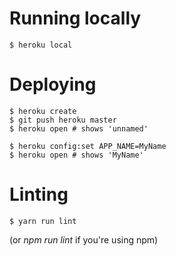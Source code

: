 # Running locally

```
$ heroku local
```

# Deploying

```
$ heroku create
$ git push heroku master
$ heroku open # shows 'unnamed'

$ heroku config:set APP_NAME=MyName
$ heroku open # shows 'MyName'
```

# Linting

```
$ yarn run lint
```

(or *npm run lint* if you're using npm)
